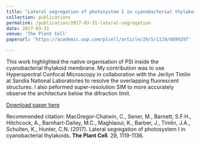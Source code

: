 ```yaml
---
title: "Lateral segregation of photosystem I in cyanobacterial thylakoids"
collection: publications
permalink: /publication/2017-03-31-lateral-segregation
date: 2017-03-31
venue: 'The Plant Cell'
paperurl: 'https://academic.oup.com/plcell/article/29/5/1119/6099297'

---
```

This work highlighted the native organisation of PSI inside the cyanobacterial thylakoid membrane. My contribution was to use Hyperspectral Confocal Microscopy in collaboration with the Jerilyn Timlin at Sandia National Laboratories to resolve the overlapping fluorescent structures. I also peformed super-resolution SIM to more accurately observe the architecture below the difraction limit. 

[Download paper here](https://academic.oup.com/plcell/article/29/5/1119/6099297)

Recommended citation: MacGregor-Chatwin, C., Sener, M., Barnett, S.F.H., Hitchcock, A., Barnhart-Dailey, M.C., Maghlaoui, K., Barber, J., Timlin, J.A., Schulten, K., Hunter, C.N. (2017). Lateral segregation of photosystem I in cyanobacterial thylakoids. <b>The Plant Cell</b>. 29, 1119-1136.

